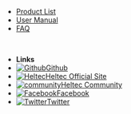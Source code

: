 - [Product List](en/)
- [User Manual](en/user_manual)
- [FAQ](en/faq)

&nbsp;
&nbsp;
&nbsp;

- **Links**
- [![Github](http://119.23.153.38/img/github-logo.png)Github](https://github.com/HelTecAutomation)
- [![Heltec](http://119.23.153.38/img/logo-16x16.png)Heltec Official Site](https://heltec.org)
- [![community](http://119.23.153.38/img/conversation.png)Heltec Community](http://community.heltec.cn)
- [![Facebook](http://119.23.153.38/img/facebook.png)Facebook](https://www.facebook.com/heltec.automation.5)
- [![Twitter](http://119.23.153.38/img/twitter.png)Twitter](https://twitter.com/HeltecOrg)


